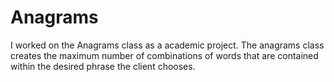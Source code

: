 # Anagrams
I worked on the Anagrams class as a academic project. The anagrams class creates the maximum number of combinations of words that are 
contained within the desired phrase the client chooses.
